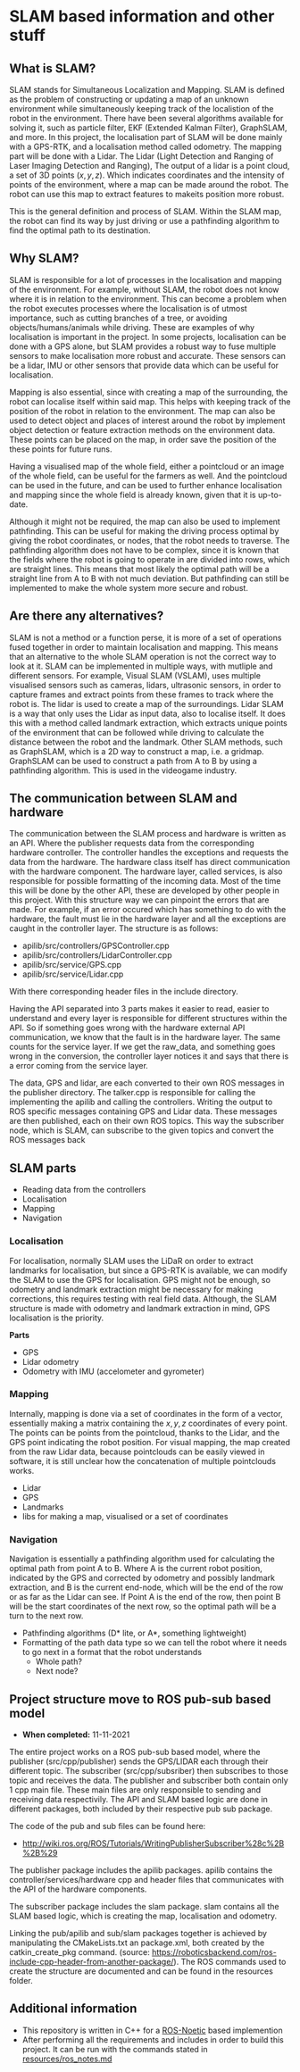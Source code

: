 # SLAM based information and other stuff

## What is SLAM?

SLAM stands for Simultaneous Localization and Mapping. SLAM is defined as the problem of constructing or updating a map of an unknown environment while simultaneously keeping track of the localistion of the robot in the environment. There have been several algorithms available for solving it, such as particle filter, EKF (Extended Kalman Filter), GraphSLAM, and more. In this project, the localisation part of SLAM will be done mainly with a GPS-RTK, and a localisation method called odometry. The mapping part will be done with a Lidar. The Lidar (Light Detection and Ranging of Laser Imaging Detection and Ranging), The output of a lidar is a point cloud, a set of 3D points ($x, y, z$). Which indicates coordinates and the intensity of points of the environment, where a map can be made around the robot. The robot can use this map to extract features to makeits position more robust. 

This is the general definition and process of SLAM. Within the SLAM map, the robot can find its way by just driving or use a pathfinding algorithm to find the optimal path to its destination. 

## Why SLAM?

SLAM is responsible for a lot of processes in the localisation and mapping of the environment. For example, without SLAM, the robot does not know where it is in relation to the environment. This can become a problem when the robot executes processes where the localisation is of utmost importance, such as cutting branches of a tree, or avoiding objects/humans/animals while driving. These are examples of why localisation is important in the project. In some projects, localisation can be done with a GPS alone, but SLAM provides a robust way to fuse multiple sensors to make localisation more robust and accurate. These sensors can be a lidar, IMU or other sensors that provide data which can be useful for localisation. 

Mapping is also essential, since with creating a map of the surrounding, the robot can localise itself within said map. This helps with keeping track of the position of the robot in relation to the environment. The map can also be used to detect object and places of interest around the robot by implement object detection or feature extraction methods on the environment data. These points can be placed on the map, in order save the position of the these points for future runs. 

Having a visualised map of the whole field, either a pointcloud or an image of the whole field, can be useful for the farmers as well. And the pointcloud can be used in the future, and can be used to further enhance localisation and mapping since the whole field is already known, given that it is up-to-date. 

Although it might not be required, the map can also be used to implement pathfinding. This can be useful for making the driving process optimal by giving the robot coordinates, or nodes, that the robot needs to traverse. The pathfinding algorithm does not have to be complex, since it is known that the fields where the robot is going to operate in are divided into rows, which are straight lines. This means that most likely the optimal path will be a straight line from A to B with not much deviation. But pathfinding can still be implemented to make the whole system more secure and robust.

## Are there any alternatives?

SLAM is not a method or a function perse, it is more of a set of operations fused together in order to maintain localisation and mapping. This means that an alternative to the whole SLAM operation is not the correct way to look at it. SLAM can be implemented in multiple ways, with mutliple and different sensors. For example, Visual SLAM (VSLAM), uses multiple visualised sensors such as cameras, lidars, ultrasonic sensors, in order to capture frames and extract points from these frames to track where the robot is. The lidar is used to create a map of the surroundings. Lidar SLAM is a way that only uses the Lidar as input data, also to localise itself. It does this with a method called landmark extraction, which extracts unique points of the environment that can be followed while driving to calculate the distance between the robot and the landmark. Other SLAM methods, such as GraphSLAM, which is a 2D way to construct a map, i.e. a gridmap. GraphSLAM can be used to construct a path from A to B by using a pathfinding algorithm. This is used in the videogame industry. 

## The communication between SLAM and hardware

The communication between the SLAM process and hardware is written as an API. Where the publisher requests data from the corresponding hardware controller. The controller handles the exceptions and requests the data from the hardware. The hardware class itself has direct communication with the hardware component. The hardware layer, called services, is also responsible for possible formatting of the incoming data. Most of the time this will be done by the other API, these are developed by other people in this project. With this structure way we can pinpoint the errors that are made. For example, if an error occured which has something to do with the hardware, the fault must lie in the hardware layer and all the exceptions are caught in the controller layer. The structure is as follows:

- apilib/src/controllers/GPSController.cpp
- apilib/src/controllers/LidarController.cpp
- apilib/src/service/GPS.cpp
- apilib/src/service/Lidar.cpp

With there corresponding header files in the include directory.

Having the API separated into 3 parts makes it easier to read, easier to understand and every layer is responsible for different structures within the API. So if something goes wrong with the hardware external API communication, we know that the fault is in the hardware layer. The same counts for the service layer. If we get the raw_data, and something goes wrong in the conversion, the controller layer notices it and says that there is a error coming from the service layer.

The data, GPS and lidar, are each converted to their own ROS messages in the publisher directory. The talker.cpp is responsible for calling the implementing the apilib and calling the controllers. Writing the output to ROS specific messages containing GPS and Lidar data. These messages are then published, each on their own ROS topics. This way the subscriber node, which is SLAM, can subscribe to the given topics and convert the ROS messages back
## SLAM parts

- Reading data from the controllers
- Localisation
- Mapping
- Navigation

### Localisation 

For localisation, normally SLAM uses the LiDaR on order to extract landmarks for localisation, but since a GPS-RTK is available, we can modify the SLAM to use the GPS for localisation. GPS might not be enough, so odometry and landmark extraction might be necessary for making corrections, this requires testing with real field data. Although, the SLAM structure is made with odometry and landmark extraction in mind, GPS localisation is the priority.

**Parts**

- GPS
- Lidar odometry
- Odometry with IMU (accelometer and gyrometer)

### Mapping

Internally, mapping is done via a set of coordinates in the form of a vector, essentially making a matrix containing the $x, y, z$ coordinates of every point. The points can be points from the pointcloud, thanks to the Lidar, and the GPS point indicating the robot position. For visual mapping, the map created from the raw Lidar data, because pointclouds can be easily viewed in software, it is still unclear how the concatenation of multiple pointclouds works. 

- Lidar
- GPS
- Landmarks
- libs for making a map, visualised or a set of coordinates

### Navigation

Navigation is essentially a pathfinding algorithm used for calculating the optimal path from point A to B. Where A is the current robot position, indicated by the GPS and corrected by odometry and possibly landmark extraction, and B is the current end-node, which will be the end of the row or as far as the Lidar can see. If Point A is the end of the row, then point B will be the start coordinates of the next row, so the optimal path will be a turn to the next row.

- Pathfinding algorithms (D* lite, or A*, something lightweight)
- Formatting of the path data type so we can tell the robot where it needs to go next in a format that the robot understands
  - Whole path?
  - Next node?

## Project structure move to ROS pub-sub based model

- **When completed:** 11-11-2021

The entire project works on a ROS pub-sub based model, where the publisher (src/cpp/publisher) sends the GPS/LIDAR each through their different topic. The subscriber (src/cpp/subsriber) then subscribes to those topic and receives the data. The publisher and subscriber both contain only 1 cpp main file. These main files are only responsible to sending and receiving data respectivily. The API and SLAM based logic are done in different packages, both included by their respective pub sub package.

The code of the pub and sub files can be found here: 
- http://wiki.ros.org/ROS/Tutorials/WritingPublisherSubscriber%28c%2B%2B%29

The publisher package includes the apilib packages. apilib contains the controller/services/hardware cpp and header files that communicates with the API of the hardware components. 

The subscriber package includes the slam package. slam contains all the SLAM based logic, which is creating the map, localisation and odometry.

Linking the pub/apilib and sub/slam packages together is achieved by manipulating the CMakeLists.txt an package.xml, both created by the catkin_create_pkg command. (source: https://roboticsbackend.com/ros-include-cpp-header-from-another-package/). The ROS commands used to create the structure are documented and can be found in the resources folder.

## Additional information

- This repository is written in C++ for a [ROS-Noetic](http://wiki.ros.org/noetic) based implemention
- After performing all the requirements and includes in order to build this project. It can be run with the commands stated in [resources/ros_notes.md](https://github.com/Brandist/Optimus-Prune/blob/SLAM_API/Main/SLAM_API/resources/ros_notes.md)